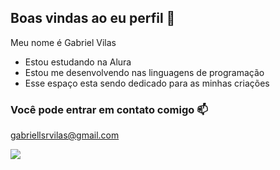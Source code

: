 ## Boas vindas ao eu perfil 👋

Meu nome é Gabriel Vilas  

- Estou estudando na Alura
- Estou me desenvolvendo nas linguagens de programação
- Esse espaço esta sendo dedicado para as minhas criações

### Você pode entrar em contato comigo 📫
gabriellsrvilas@gmail.com

![](https://media.tenor.com/VmxCjy966YwAAAAM/the-wok-the-rock.gif)

